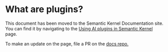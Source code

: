 # What are plugins?

This document has been moved to the Semantic Kernel Documentation site. You can find it by navigating to the [Using AI plugins in Semantic Kernel](https://learn.microsoft.com/en-us/semantic-kernel/ai-orchestration/plugins) page.

To make an update on the page, file a PR on the [docs repo.](https://github.com/MicrosoftDocs/semantic-kernel-docs/blob/main/semantic-kernel/agents/plugins/index.md)
